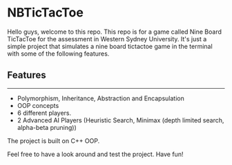 # NBTicTacToe

Hello guys, welcome to this repo. This repo is for a game called Nine Board TicTacToe
for the assessment in Western Sydney University. It's just a simple project that simulates
a nine board tictactoe game in the terminal with some of the following features.

## Features

---

- Polymorphism, Inheritance, Abstraction and Encapsulation
- OOP concepts
- 6 different players.
- 2 Advanced AI Players (Heuristic Search, Minimax (depth limited search, alpha-beta pruning))

The project is built on C++ OOP.

Feel free to have a look around and test the project. Have fun!
